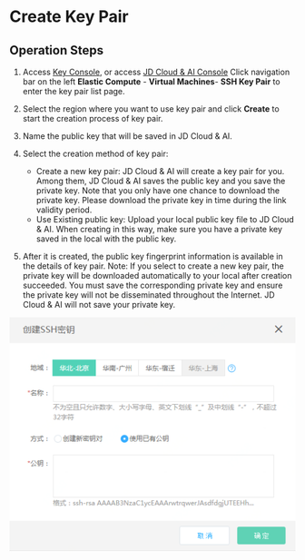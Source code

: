 # Create Key Pair

## Operation Steps
1. Access [Key Console][1], or access [JD Cloud & AI Console][2] Click  navigation bar on the left **Elastic Compute** - **Virtual Machines**- **SSH Key Pair** to enter the key pair list page.
2. Select the region where you want to use key pair and click **Create** to start the creation process of key pair.
3. Name the public key that will be saved in JD Cloud & AI.
4. Select the creation method of key pair: <br>
   * Create a new key pair: JD Cloud & AI will create a key pair for you. Among them, JD Cloud & AI saves the public key and you save the private key. Note that you only have one chance to download the private key. Please download the private key in time during the link validity period.
   * Use Existing public key: Upload your local public key file to JD Cloud & AI. When creating in this way, make sure you have a private key saved in the local with the public key.
   
5. After it is created, the public key fingerprint information is available in the details of key pair.
Note: If you select to create a new key pair, the private key will be downloaded automatically to your local after creation succeeded. You must save the corresponding private key and ensure the private key will not be disseminated throughout the Internet. JD Cloud & AI will not save your private key.

![](../../../../../image/vm/Operation-Guide-keypair-create1.png)


  [1]: https://cns-console.jdcloud.com/host/ssh/list
  [2]: https://console.jdcloud.com/